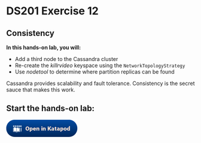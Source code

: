 # DS201 Exercise 12

## Consistency

**In this hands-on lab, you will:**
* Add a third node to the Cassandra cluster
*	Re-create the *killrvideo* keyspace using the `NetworkTopologyStrategy`
*	Use *nodetool* to determine where partition replicas can be found

Cassandra provides scalability and fault tolerance. Consistency is the secret sauce that makes this work. 

## Start the hands-on lab:

[![Open in KataPod](https://github.com/DataStax-Academy/katapod-shared-assets/blob/main/images/open-in-katapod.png)](https://gitpod.io/##https://github.com/drchung5/ds201-lab11/)